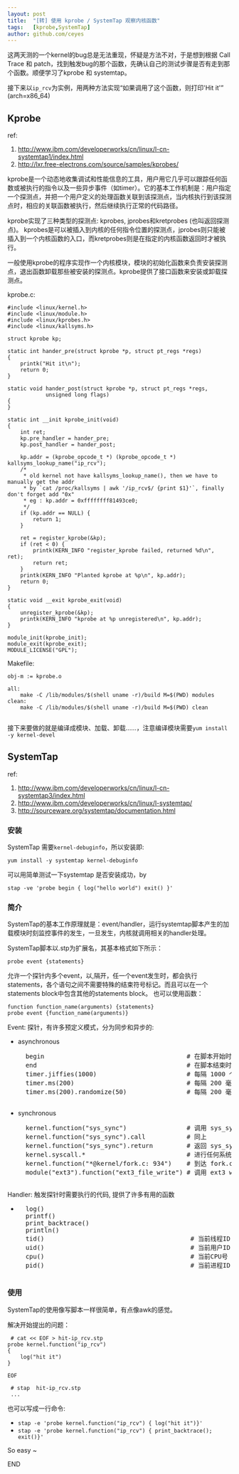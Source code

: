 ```yaml
---
layout: post
title:  "[转] 使用 kprobe / SystemTap 观察内核函数"
tags:   [kprobe,SystemTap]
author: github.com/ceyes
---
```


这两天测的一个kernel的bug总是无法重现，怀疑是方法不对，于是想到根据 Call Trace 和 patch，找到触发bug的那个函数，先确认自己的测试步骤是否有走到那个函数。顺便学习了kprobe 和 systemtap。

接下来以`ip_rcv`为实例，用两种方法实现“如果调用了这个函数，则打印'Hit it'”  
(arch=x86_64)

Kprobe
------

ref:

 1. <http://www.ibm.com/developerworks/cn/linux/l-cn-systemtap1/index.html>
 2. <http://lxr.free-electrons.com/source/samples/kprobes/>

kprobe是一个动态地收集调试和性能信息的工具，用户用它几乎可以跟踪任何函数或被执行的指令以及一些异步事件（如timer）。它的基本工作机制是：用户指定一个探测点，并把一个用户定义的处理函数关联到该探测点，当内核执行到该探测点时，相应的关联函数被执行，然后继续执行正常的代码路径。

kprobe实现了三种类型的探测点: kprobes, jprobes和kretprobes (也叫返回探测点)。 kprobes是可以被插入到内核的任何指令位置的探测点，jprobes则只能被插入到一个内核函数的入口，而kretprobes则是在指定的内核函数返回时才被执行。

一般使用kprobe的程序实现作一个内核模块，模块的初始化函数来负责安装探测点，退出函数卸载那些被安装的探测点。kprobe提供了接口函数来安装或卸载探测点。


kprobe.c:

```
#include <linux/kernel.h>
#include <linux/module.h>
#include <linux/kprobes.h>
#include <linux/kallsyms.h>

struct kprobe kp;

static int hander_pre(struct kprobe *p, struct pt_regs *regs)
{
	printk("Hit it\n");
	return 0;
}

static void hander_post(struct kprobe *p, struct pt_regs *regs,
			unsigned long flags)
{
}

static int __init kprobe_init(void)
{
	int ret;
	kp.pre_handler = hander_pre;
	kp.post_handler = hander_post;

	kp.addr = (kprobe_opcode_t *) (kprobe_opcode_t *) kallsyms_lookup_name("ip_rcv");
	/*
	 * old kernel not have kallsyms_lookup_name(), then we have to manually get the addr
	 * by `cat /proc/kallsyms | awk '/ip_rcv$/ {print $1}'`, finally don't forget add "0x"
	 * eg : kp.addr = 0xffffffff81493ce0;
	 */
	if (kp.addr == NULL) {
		return 1;
	}

	ret = register_kprobe(&kp);
	if (ret < 0) {
		printk(KERN_INFO "register_kprobe failed, returned %d\n", ret);
		return ret;
	}
	printk(KERN_INFO "Planted kprobe at %p\n", kp.addr);
	return 0;
}

static void __exit kprobe_exit(void)
{
	unregister_kprobe(&kp);
	printk(KERN_INFO "kprobe at %p unregistered\n", kp.addr);
}

module_init(kprobe_init);
module_exit(kprobe_exit);
MODULE_LICENSE("GPL");
```

Makefile:

```
obj-m := kprobe.o

all:
	make -C /lib/modules/$(shell uname -r)/build M=$(PWD) modules
clean:
	make -C /lib/modules/$(shell uname -r)/build M=$(PWD) clean


```


接下来要做的就是编译成模块、加载、卸载……，注意编译模块需要`yum install -y kernel-devel`


SystemTap
---------

ref:

 1. <http://www.ibm.com/developerworks/cn/linux/l-cn-systemtap3/index.html>
 2. <http://www.ibm.com/developerworks/cn/linux/l-systemtap/>
 3. <http://sourceware.org/systemtap/documentation.html>


### 安装

SystemTap 需要`kernel-debuginfo`，所以安装即:

	yum install -y systemtap kernel-debuginfo

可以用简单测试一下systemtap 是否安装成功，by

	stap -ve 'probe begin { log("hello world") exit() }'

### 简介

SystemTap的基本工作原理就是：event/handler，运行systemtap脚本产生的加载模块时刻监控事件的发生，一旦发生，内核就调用相关的handler处理。

SystemTap脚本以.stp为扩展名，其基本格式如下所示：

	probe event {statements}

允许一个探针内多个event，以,隔开，任一个event发生时，都会执行statements，各个语句之间不需要特殊的结束符号标记。而且可以在一个statements block中包含其他的statements block。
也可以使用函数：

	function function_name(arguments) {statements}
	probe event {function_name(arguments)}

Event: 探针，有许多预定义模式，分为同步和异步的:

* asynchronous
    <pre>
    begin                                      # 在脚本开始时触发
    end                                        # 在脚本结束时触发
    timer.jiffies(1000)                        # 每隔 1000 个内核 jiffy 触发一次
    timer.ms(200)                              # 每隔 200 毫秒触发一次
    timer.ms(200).randomize(50)                # 每隔 200 毫秒触发一次，带有线性分布的随机附加时间（-50 到 +50）
    </pre>

* synchronous
    <pre>
    kernel.function("sys_sync")                # 调用 sys_sync 时触发
    kernel.function("sys_sync").call           # 同上
    kernel.function("sys_sync").return         # 返回 sys_sync 时触发
    kernel.syscall.*                           # 进行任何系统调用时触发
    kernel.function("*@kernel/fork.c: 934")    # 到达 fork.c 的第 934 行时触发
    module("ext3").function("ext3_file_write") # 调用 ext3 write 函数时触发
    </pre>

Handler: 触发探针时需要执行的代码, 提供了许多有用的函数

* 
    <pre>
    log()
    printf()
    print_backtrace()
    println()
    tid()                                       # 当前线程ID
    uid()                                       # 当前用户ID
    cpu()                                       # 当前CPU号
    pid()                                       # 当前进程ID
    </pre>

### 使用

SystemTap的使用像写脚本一样很简单，有点像awk的感觉。

解决开始提出的问题：

```
 # cat << EOF > hit-ip_rcv.stp
probe kernel.function("ip_rcv")
{
	log("hit it")
}

EOF

 # stap  hit-ip_rcv.stp
 ...

```

也可以写成一行命令:

 * `stap -e 'probe kernel.function("ip_rcv") { log("hit it")}'`
 * `stap -e 'probe kernel.function("ip_rcv") { print_backtrace(); exit()}'`

So easy ~


END
